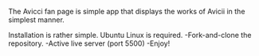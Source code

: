 The Avicci fan page is simple app that displays the works of Avicii in the simplest manner.

Installation is rather simple. Ubuntu Linux is required.
-Fork-and-clone the repository.
-Active live server (port 5500)
-Enjoy!